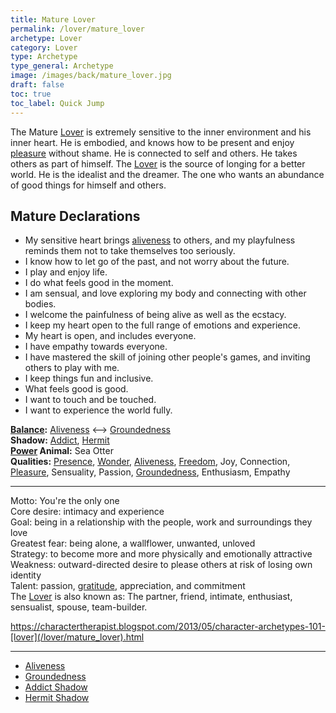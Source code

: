 ```yaml
---
title: Mature Lover
permalink: /lover/mature_lover
archetype: Lover
category: Lover
type: Archetype
type_general: Archetype
image: /images/back/mature_lover.jpg
draft: false
toc: true
toc_label: Quick Jump
---
```

 The Mature [Lover](/lover/mature_lover) is extremely sensitive to the inner environment and his inner heart. He is embodied, and knows how to be present and enjoy [pleasure](/lover/heart/care_giver/pleasure) without shame. He is connected to self and others. He takes others as part of himself. The [Lover](/lover/mature_lover) is the source of longing for a better world. He is the idealist and the dreamer. The one who wants an abundance of good things for himself and others.    
  
  
## Mature Declarations  
- My sensitive heart brings [aliveness](/lover/mature_lover/aliveness) to others, and my playfulness reminds them not to take themselves too seriously.   
- I know how to let go of the past, and not worry about the future.   
- I play and enjoy life.  
- I do what feels good in the moment.   
- I am sensual, and love exploring my body and connecting with other bodies.   
- I welcome the painfulness of being alive as well as the ecstacy.   
- I keep my heart open to the full range of emotions and experience.   
- My heart is open, and includes everyone.   
- I have empathy towards everyone.   
- I have mastered the skill of joining other people's games, and inviting others to play with me.   
- I keep things fun and inclusive.   
- What feels good is good.  
- I want to touch and be touched.   
- I want to experience the world fully.   
  
**[Balance](/king/body/ruler_and_judge/balance):** [Aliveness](/lover/mature_lover/aliveness) <--> [Groundedness](/lover/mature_lover/groundedness)  
**Shadow:** [Addict](/lover/mature_lover/addict_shadow), [Hermit](/lover/mature_lover/hermit_shadow)  
**[Power](/king/mature_king/power) Animal:** Sea Otter  
**Qualities:** [Presence](/lover/mind/innocent/presence), [Wonder](/lover/mind/innocent/wonder), [Aliveness](/lover/mature_lover/aliveness), [Freedom](/lover/spirit/jester/freedom), Joy, Connection, [Pleasure](/lover/heart/care_giver/pleasure), Sensuality, Passion, [Groundedness](/lover/mature_lover/groundedness), Enthusiasm, Empathy  
  
---  
  
Motto: You're the only one  
Core desire: intimacy and experience  
Goal: being in a relationship with the people, work and surroundings they love  
Greatest fear: being alone, a wallflower, unwanted, unloved  
Strategy: to become more and more physically and emotionally attractive  
Weakness: outward-directed desire to please others at risk of losing own identity  
Talent: passion, [gratitude](/lover/heart/care_giver/gratitude), appreciation, and commitment  
The [Lover](/lover/mature_lover) is also known as: The partner, friend, intimate, enthusiast, sensualist, spouse, team-builder.  
  
https://charactertherapist.blogspot.com/2013/05/character-archetypes-101-[lover](/lover/mature_lover).html  

---
- [Aliveness](/lover/mature_lover/aliveness)
- [Groundedness](/lover/mature_lover/groundedness)
- [Addict Shadow](/lover/mature_lover/addict_shadow)
- [Hermit Shadow](/lover/mature_lover/hermit_shadow)
